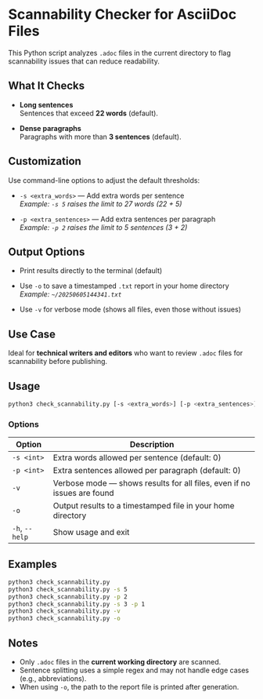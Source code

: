 # Scannability Checker for AsciiDoc Files

This Python script analyzes `.adoc` files in the current directory to flag scannability issues that can reduce readability.

## What It Checks

- **Long sentences**  
  Sentences that exceed **22 words** (default).

- **Dense paragraphs**  
  Paragraphs with more than **3 sentences** (default).

## Customization

Use command-line options to adjust the default thresholds:

- `-s <extra_words>` — Add extra words per sentence  
  _Example: `-s 5` raises the limit to 27 words (22 + 5)_

- `-p <extra_sentences>` — Add extra sentences per paragraph  
  _Example: `-p 2` raises the limit to 5 sentences (3 + 2)_

## Output Options

- Print results directly to the terminal (default)
- Use `-o` to save a timestamped `.txt` report in your home directory  
  _Example: `~/20250605144341.txt`_

- Use `-v` for verbose mode (shows all files, even those without issues)

## Use Case

Ideal for **technical writers and editors** who want to review `.adoc` files for scannability before publishing.

## Usage

```bash
python3 check_scannability.py [-s <extra_words>] [-p <extra_sentences>] [-v] [-o]
```

### Options

| Option         | Description                                                             |
| -------------- | ----------------------------------------------------------------------- |
| `-s <int>`     | Extra words allowed per sentence (default: 0)                           |
| `-p <int>`     | Extra sentences allowed per paragraph (default: 0)                      |
| `-v`           | Verbose mode — shows results for all files, even if no issues are found |
| `-o`           | Output results to a timestamped file in your home directory             |
| `-h`, `--help` | Show usage and exit                                                     |

## Examples

```bash
python3 check_scannability.py
python3 check_scannability.py -s 5
python3 check_scannability.py -p 2
python3 check_scannability.py -s 3 -p 1
python3 check_scannability.py -v
python3 check_scannability.py -o
```

## Notes

* Only `.adoc` files in the **current working directory** are scanned.
* Sentence splitting uses a simple regex and may not handle edge cases (e.g., abbreviations).
* When using `-o`, the path to the report file is printed after generation.
